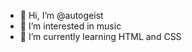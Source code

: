 - 👋 Hi, I’m @autogeist
- 👀 I’m interested in music
- 🌱 I’m currently learning HTML and CSS
<!---
autogeist/autogeist is a ✨ special ✨ repository because its `README.md` (this file) appears on your GitHub profile.
You can click the Preview link to take a look at your changes.
--->

